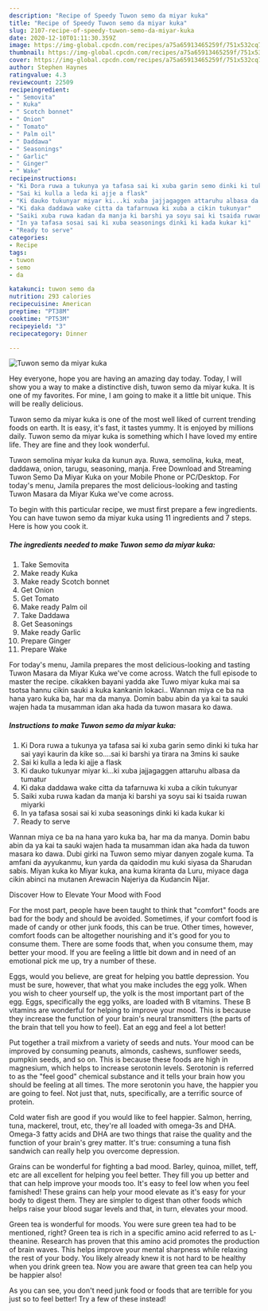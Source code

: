 ```yaml
---
description: "Recipe of Speedy Tuwon semo da miyar kuka"
title: "Recipe of Speedy Tuwon semo da miyar kuka"
slug: 2107-recipe-of-speedy-tuwon-semo-da-miyar-kuka
date: 2020-12-10T01:11:30.359Z
image: https://img-global.cpcdn.com/recipes/a75a65913465259f/751x532cq70/tuwon-semo-da-miyar-kuka-recipe-main-photo.jpg
thumbnail: https://img-global.cpcdn.com/recipes/a75a65913465259f/751x532cq70/tuwon-semo-da-miyar-kuka-recipe-main-photo.jpg
cover: https://img-global.cpcdn.com/recipes/a75a65913465259f/751x532cq70/tuwon-semo-da-miyar-kuka-recipe-main-photo.jpg
author: Stephen Haynes
ratingvalue: 4.3
reviewcount: 22509
recipeingredient:
- " Semovita"
- " Kuka"
- " Scotch bonnet"
- " Onion"
- " Tomato"
- " Palm oil"
- " Daddawa"
- " Seasonings"
- " Garlic"
- " Ginger"
- " Wake"
recipeinstructions:
- "Ki Dora ruwa a tukunya ya tafasa sai ki xuba garin semo dinki ki tuka har sai yayi kaurin da kike so....sai ki barshi ya tirara na 3mins ki sauke"
- "Sai ki kulla a leda ki ajje a flask"
- "Ki dauko tukunyar miyar ki...ki xuba jajjagaggen attaruhu albasa da tumatur"
- "Ki daka daddawa wake citta da tafarnuwa ki xuba a cikin tukunyar"
- "Saiki xuba ruwa kadan da manja ki barshi ya soyu sai ki tsaida ruwan miyarki"
- "In ya tafasa sosai sai ki xuba seasonings dinki ki kada kukar ki"
- "Ready to serve"
categories:
- Recipe
tags:
- tuwon
- semo
- da

katakunci: tuwon semo da 
nutrition: 293 calories
recipecuisine: American
preptime: "PT38M"
cooktime: "PT53M"
recipeyield: "3"
recipecategory: Dinner

---
```



![Tuwon semo da miyar kuka](https://img-global.cpcdn.com/recipes/a75a65913465259f/751x532cq70/tuwon-semo-da-miyar-kuka-recipe-main-photo.jpg)

Hey everyone, hope you are having an amazing day today. Today, I will show you a way to make a distinctive dish, tuwon semo da miyar kuka. It is one of my favorites. For mine, I am going to make it a little bit unique. This will be really delicious.

Tuwon semo da miyar kuka is one of the most well liked of current trending foods on earth. It is easy, it's fast, it tastes yummy. It is enjoyed by millions daily. Tuwon semo da miyar kuka is something which I have loved my entire life. They are fine and they look wonderful.

Tuwon semolina miyar kuka da kunun aya. Ruwa, semolina, kuka, meat, daddawa, onion, tarugu, seasoning, manja. Free Download and Streaming Tuwon Semo Da Miyar Kuka on your Mobile Phone or PC/Desktop. For today&#39;s menu, Jamila prepares the most delicious-looking and tasting Tuwon Masara da Miyar Kuka we&#39;ve come across.


To begin with this particular recipe, we must first prepare a few ingredients. You can have tuwon semo da miyar kuka using 11 ingredients and 7 steps. Here is how you cook it.

<!--inarticleads1-->

##### The ingredients needed to make Tuwon semo da miyar kuka:

1. Take  Semovita
1. Make ready  Kuka
1. Make ready  Scotch bonnet
1. Get  Onion
1. Get  Tomato
1. Make ready  Palm oil
1. Take  Daddawa
1. Get  Seasonings
1. Make ready  Garlic
1. Prepare  Ginger
1. Prepare  Wake


For today&#39;s menu, Jamila prepares the most delicious-looking and tasting Tuwon Masara da Miyar Kuka we&#39;ve come across. Watch the full episode to master the recipe. cikakken bayani yadda ake Tuwo miyar kuka mai sa tsotsa hannu cikin sauki a kuka kankanin lokaci.. Wannan miya ce ba na hana yaro kuka ba, har ma da manya. Domin babu abin da ya kai ta sauki wajen hada ta musamman idan aka hada da tuwon masara ko dawa. 

<!--inarticleads2-->

##### Instructions to make Tuwon semo da miyar kuka:

1. Ki Dora ruwa a tukunya ya tafasa sai ki xuba garin semo dinki ki tuka har sai yayi kaurin da kike so....sai ki barshi ya tirara na 3mins ki sauke
1. Sai ki kulla a leda ki ajje a flask
1. Ki dauko tukunyar miyar ki...ki xuba jajjagaggen attaruhu albasa da tumatur
1. Ki daka daddawa wake citta da tafarnuwa ki xuba a cikin tukunyar
1. Saiki xuba ruwa kadan da manja ki barshi ya soyu sai ki tsaida ruwan miyarki
1. In ya tafasa sosai sai ki xuba seasonings dinki ki kada kukar ki
1. Ready to serve


Wannan miya ce ba na hana yaro kuka ba, har ma da manya. Domin babu abin da ya kai ta sauki wajen hada ta musamman idan aka hada da tuwon masara ko dawa. Dubi girki na Tuwon semo miyar danyen zogale kuma. Ta amfani da ayyukanmu, kun yarda da qaidodin mu kuki siyasa da Sharudan sabis. Miyan kuka ko Miyar kuka, ana kuma kiranta da Luru, miyace daga cikin abinci na mutanen Arewacin Najeriya da Kudancin Nijar. 

Discover How to Elevate Your Mood with Food


For the most part, people have been taught to think that "comfort" foods are bad for the body and should be avoided. Sometimes, if your comfort food is made of candy or other junk foods, this can be true. Other times, however, comfort foods can be altogether nourishing and it's good for you to consume them. There are some foods that, when you consume them, may better your mood. If you are feeling a little bit down and in need of an emotional pick me up, try a number of these.

Eggs, would you believe, are great for helping you battle depression. You must be sure, however, that what you make includes the egg yolk. When you wish to cheer yourself up, the yolk is the most important part of the egg. Eggs, specifically the egg yolks, are loaded with B vitamins. These B vitamins are wonderful for helping to improve your mood. This is because they increase the function of your brain's neural transmitters (the parts of the brain that tell you how to feel). Eat an egg and feel a lot better!

Put together a trail mixfrom a variety of seeds and nuts. Your mood can be improved by consuming peanuts, almonds, cashews, sunflower seeds, pumpkin seeds, and so on. This is because these foods are high in magnesium, which helps to increase serotonin levels. Serotonin is referred to as the "feel good" chemical substance and it tells your brain how you should be feeling at all times. The more serotonin you have, the happier you are going to feel. Not just that, nuts, specifically, are a terrific source of protein.

Cold water fish are good if you would like to feel happier. Salmon, herring, tuna, mackerel, trout, etc, they're all loaded with omega-3s and DHA. Omega-3 fatty acids and DHA are two things that raise the quality and the function of your brain's grey matter. It's true: consuming a tuna fish sandwich can really help you overcome depression. 

Grains can be wonderful for fighting a bad mood. Barley, quinoa, millet, teff, etc are all excellent for helping you feel better. They fill you up better and that can help improve your moods too. It's easy to feel low when you feel famished! These grains can help your mood elevate as it's easy for your body to digest them. They are simpler to digest than other foods which helps raise your blood sugar levels and that, in turn, elevates your mood.

Green tea is wonderful for moods. You were sure green tea had to be mentioned, right? Green tea is rich in a specific amino acid referred to as L-theanine. Research has proven that this amino acid promotes the production of brain waves. This helps improve your mental sharpness while relaxing the rest of your body. You likely already knew it is not hard to be healthy when you drink green tea. Now you are aware that green tea can help you be happier also!

As you can see, you don't need junk food or foods that are terrible for you just so to feel better! Try a few of these instead!

